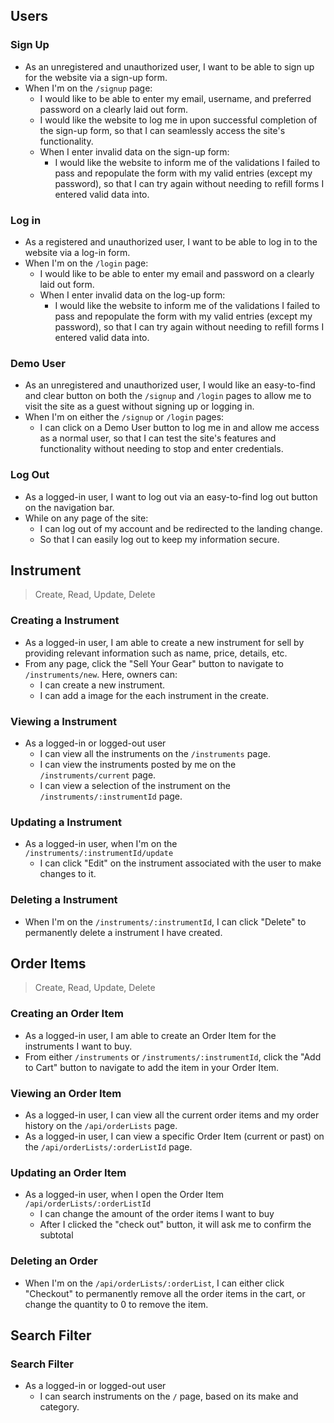 
## Users
### Sign Up
- As an unregistered and unauthorized user, I want to be able to sign up for the website via a sign-up form.
- When I'm on the `/signup` page:
  - I would like to be able to enter my email, username, and preferred password on a clearly laid out form.
  - I would like the website to log me in upon successful completion of the sign-up form, so that I can seamlessly access the site's functionality.
  - When I enter invalid data on the sign-up form:
    - I would like the website to inform me of the validations I failed to pass and repopulate the form with my valid entries (except my password), so that I can try again without needing to refill forms I entered valid data into.

### Log in
- As a registered and unauthorized user, I want to be able to log in to the website via a log-in form.
- When I'm on the `/login` page:
  - I would like to be able to enter my email and password on a clearly laid out form.
  - When I enter invalid data on the log-up form:
    - I would like the website to inform me of the validations I failed to pass and repopulate the form with my valid entries (except my password), so that I can try again without needing to refill forms I entered valid data into.

### Demo User
- As an unregistered and unauthorized user, I would like an easy-to-find and clear button on both the `/signup` and `/login` pages to allow me to visit the site as a guest without signing up or logging in.
- When I'm on either the `/signup` or `/login` pages:
  - I can click on a Demo User button to log me in and allow me access as a normal user, so that I can test the site's features and functionality without needing to stop and enter credentials.

### Log Out
- As a logged-in user, I want to log out via an easy-to-find log out button on the navigation bar.
- While on any page of the site:
  - I can log out of my account and be redirected to the landing change.
  - So that I can easily log out to keep my information secure.


## Instrument
> Create, Read, Update, Delete
### Creating a Instrument
- As a logged-in user, I am able to create a new instrument for sell by providing relevant information such as name, price, details, etc.
- From any page, click the "Sell Your Gear" button to navigate to `/instruments/new`. Here, owners can:
  - I can create a new instrument.
  - I can add a image for the each instrument in the create.

### Viewing a Instrument
- As a logged-in or logged-out user
  - I can view all the instruments  on the `/instruments` page.
  - I can view the instruments posted by me on the `/instruments/current` page.
  - I can view a selection of the instrument on the `/instruments/:instrumentId` page.

### Updating a Instrument
- As a logged-in user, when I'm on the `/instruments/:instrumentId/update`
  - I can click "Edit" on the instrument associated with the user to make changes to it.

### Deleting a Instrument
- When I'm on the `/instruments/:instrumentId`, I can click "Delete" to permanently delete a instrument I have created.


## Order Items
> Create, Read, Update, Delete
### Creating an Order Item
- As a logged-in user, I am able to create an Order Item for the instruments I want to buy.
- From either `/instruments` or `/instruments/:instrumentId`, click the "Add to Cart" button to navigate to add the item in your Order Item.

### Viewing an Order Item
- As a logged-in user, I can view all the current order items and my order history on the `/api/orderLists` page.
- As a logged-in user, I can view a specific Order Item (current or past) on the `/api/orderLists/:orderListId` page.

### Updating an Order Item
- As a logged-in user, when I open the Order Item `/api/orderLists/:orderListId`
  - I can change the amount of the order items I want to buy
  - After I clicked the "check out" button, it will ask me to confirm the subtotal

### Deleting an Order
- When I'm on the `/api/orderLists/:orderList`, I can either click "Checkout" to permanently remove all the order items in the cart, or change the quantity to 0 to remove the item.


## Search Filter
### Search Filter
- As a logged-in or logged-out user
  - I can search instruments  on the `/` page, based on its make and category.